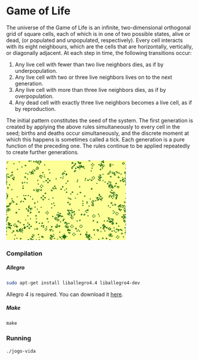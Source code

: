 # Game of Life

The universe of the Game of Life is an infinite, two-dimensional orthogonal grid of square cells, each of which is in one of two possible states, alive or dead, (or populated and unpopulated, respectively). Every cell interacts with its eight neighbours, which are the cells that are horizontally, vertically, or diagonally adjacent. At each step in time, the following transitions occur:

1. Any live cell with fewer than two live neighbors dies, as if by underpopulation.
2. Any live cell with two or three live neighbors lives on to the next generation.
3. Any live cell with more than three live neighbors dies, as if by overpopulation.
4. Any dead cell with exactly three live neighbors becomes a live cell, as if by reproduction.

The initial pattern constitutes the seed of the system. The first generation is created by applying the above rules simultaneously to every cell in the seed; births and deaths occur simultaneously, and the discrete moment at which this happens is sometimes called a tick. Each generation is a pure function of the preceding one. The rules continue to be applied repeatedly to create further generations.

![Game of Life Screenshot](https://github.com/timbo-rafa/c-allegro-game-life/blob/master/screenshots/game-life-large-scale-w320.gif)

### Compilation

##### Allegro

```bash
sudo apt-get install liballegro4.4 liballegro4-dev
```

Allegro *4* is required. You can download it [here](https://liballeg.org/old.html).

##### Make

```
make
```

### Running
```
./jogo-vida
```
